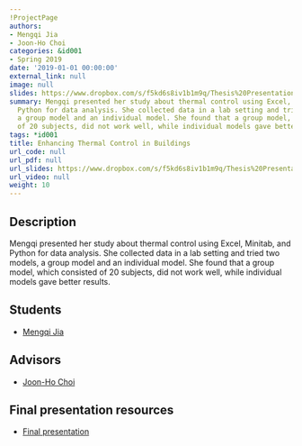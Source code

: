 ```yaml
---
!ProjectPage
authors:
- Mengqi Jia
- Joon-Ho Choi
categories: &id001
- Spring 2019
date: '2019-01-01 00:00:00'
external_link: null
image: null
slides: https://www.dropbox.com/s/f5kd6s8iv1b1m9q/Thesis%20Presentation.pptx?dl=0
summary: Mengqi presented her study about thermal control using Excel, Minitab, and
  Python for data analysis. She collected data in a lab setting and tried two models,
  a group model and an individual model. She found that a group model, which consisted
  of 20 subjects, did not work well, while individual models gave better results.
tags: *id001
title: Enhancing Thermal Control in Buildings
url_code: null
url_pdf: null
url_slides: https://www.dropbox.com/s/f5kd6s8iv1b1m9q/Thesis%20Presentation.pptx?dl=0
url_video: null
weight: 10
---
```

## Description

Mengqi presented her study about thermal control using Excel, Minitab, and Python for data analysis. She collected data in a lab setting and tried two models, a group model and an individual model. She found that a group model, which consisted of 20 subjects, did not work well, while individual models gave better results.





## Students

* [Mengqi Jia](../../../author/mengqi-jia)

## Advisors

* [Joon-Ho Choi](../../../author/joonho-choi)

## Final presentation resources

* [Final presentation](https://www.dropbox.com/s/f5kd6s8iv1b1m9q/Thesis%20Presentation.pptx?dl=0)